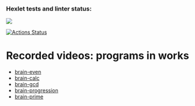### Hexlet tests and linter status:
<a href="https://codeclimate.com/github/Aleksandr-Gurianov/frontend-project-44/maintainability"><img src="https://api.codeclimate.com/v1/badges/899d28396fdd91ae8a98/maintainability" /></a>

[![Actions Status](https://github.com/Aleksandr-Gurianov/frontend-project-44/workflows/hexlet-check/badge.svg)](https://github.com/Aleksandr-Gurianov/frontend-project-44/actions)
<h1> Recorded videos: programs in works</h1>
<ul>
<li><a href="https://asciinema.org/a/kiJWDHY2gPcPvPftXZFJFbf27">brain-even</a></li>
<li><a href="https://asciinema.org/a/GNzGxWanBkJkDJ0Qd2uK2xbUi">brain-calc</a></li>
<li><a href="https://asciinema.org/a/GXRCnXIhHQKvQVW9XZciXV17b">brain-gcd</a></li>
<li><a href="https://asciinema.org/a/9BjEceBXCsiJVNd8GM2UvbbCc">brain-progression</a></li>
<li><a href="https://asciinema.org/a/j2Js2dIzb0gKuBA9hc7Xv7J8v">brain-prime</a></li>
</ul>
